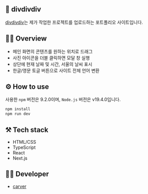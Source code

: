## 📁 divdivdiv

<a href="https://divdivdiv.com" target="_blank">divdivdiv</a>는 제가 작업한 프로젝트를 업로드하는 포트폴리오 사이트입니다.

## 🧚‍♂️ Overview

- 메인 화면의 콘텐츠를 원하는 위치로 드래그
- 사진 아이콘을 더블 클릭하면 모달 창 실행
- 상단에 현재 날짜 및 시간, 서울의 날씨 표시
- 한글/영문 토글 버튼으로 사이트 전체 언어 변환

## ⚙️ How to use

사용한 `npm` 버전은 9.2.0이며, `Node.js` 버전은 v19.4.0입니다.

```bash
npm install
npm run dev
```

## ⚒️ Tech stack

- HTML/CSS
- TypeScript
- React
- Next.js

## 👨‍💻 Developer

- <a href="https://github.com/minumsa" target="_blank">carver</a>
